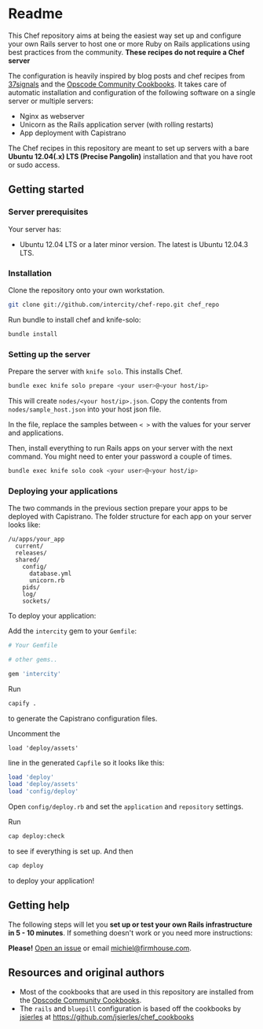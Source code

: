 Readme
======

This Chef repository aims at being the easiest way set up and configure your own Rails server
to host one or more Ruby on Rails applications using best
practices from the community. **These recipes do not require a Chef server**

The configuration is heavily inspired by blog posts and chef recipes
from [37signals](http://37signals.com) and the
[Opscode Community Cookbooks](http://community.opscode.com). It takes
care of automatic installation and configuration of the following software
on a single server or multiple servers:

* Nginx as webserver
* Unicorn as the Rails application server (with rolling restarts)
* App deployment with Capistrano

The Chef recipes in this repository are meant to set up servers with a bare
**Ubuntu 12.04(.x) LTS (Precise Pangolin)** installation and that you have root
or sudo access.

## Getting started

### Server prerequisites

Your server has:

* Ubuntu 12.04 LTS or a later minor version. The latest is Ubuntu 12.04.3 LTS.

### Installation

Clone the repository onto your own workstation.

```sh
git clone git://github.com/intercity/chef-repo.git chef_repo
```

Run bundle to install chef and knife-solo:

```sh
bundle install
```

### Setting up the server

Prepare the server with `knife solo`. This installs Chef.

```sh
bundle exec knife solo prepare <your user>@<your host/ip>
```

This will create `nodes/<your host/ip>.json`. Copy the contents from `nodes/sample_host.json` into
your host json file.

In the file, replace the samples between `< >` with the values for your server and applications.

Then, install everything to run Rails apps on your server with the next command. You might need to enter your password a couple of times.

```sh
bundle exec knife solo cook <your user>@<your host/ip>
```

### Deploying your applications

The two commands in the previous section prepare your apps to be deployed with
Capistrano. The folder structure for each app on your server looks like:

```
/u/apps/your_app
  current/
  releases/
  shared/
    config/
      database.yml
      unicorn.rb
    pids/
    log/
    sockets/
```

To deploy your application:

Add the `intercity` gem to your `Gemfile`:

```ruby
# Your Gemfile

# other gems..

gem 'intercity'
```

Run

```sh
capify .
```

to generate the Capistrano configuration files.

Uncomment the

```
load 'deploy/assets'
```

line in the generated `Capfile` so it looks like this:

```ruby
load 'deploy'
load 'deploy/assets'
load 'config/deploy'
```

Open `config/deploy.rb` and set the `application` and `repository` settings.

Run

```sh
cap deploy:check
```

to see if everything is set up. And then

```sh
cap deploy
```

to deploy your application!

## Getting help

The following steps will let you **set up or test your own Rails infrastructure
in 5 - 10 minutes**. If something doesn't work or you need more instructions:

**Please!** [Open an issue](https://github.com/firmhouse/locomotive-chef-repo/issues) or email [michiel@firmhouse.com](mailto:michiel@firmhouse.com).

## Resources and original authors

* Most of the cookbooks that are used in this repository are installed from the [Opscode Community Cookbooks](http://community.opscode.com).
* The `rails` and `bluepill` configuration is based off the cookbooks by [jsierles](https://github.com/jsierles) at https://github.com/jsierles/chef_cookbooks
